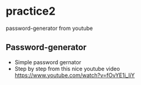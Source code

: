 # practice2
password-generator from youtube

## Password-generator
- Simple password gernator 
- Step by step from this nice youtube video 
https://www.youtube.com/watch?v=fOvYE1i_IiY

